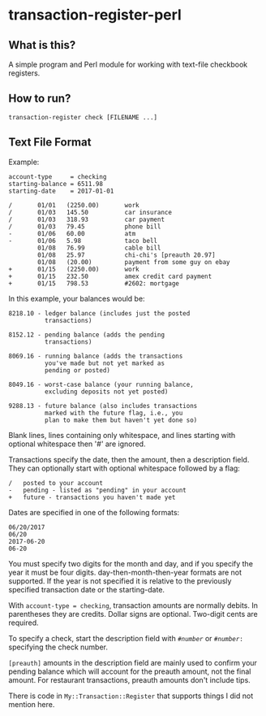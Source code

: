 # transaction-register-perl

## What is this?

A simple program and Perl module for working with text-file checkbook
registers.

## How to run?

    transaction-register check [FILENAME ...]

## Text File Format

Example:

    account-type     = checking
    starting-balance = 6511.98
    starting-date    = 2017-01-01

    /       01/01   (2250.00)       work
    /       01/03   145.50          car insurance
    /       01/03   318.93          car payment
    /       01/03   79.45           phone bill
    -       01/06   60.00           atm
    -       01/06   5.98            taco bell
            01/08   76.99           cable bill
            01/08   25.97           chi-chi's [preauth 20.97]
            01/08   (20.00)         payment from some guy on ebay
    +       01/15   (2250.00)       work
    +       01/15   232.50          amex credit card payment
    +       01/15   798.53          #2602: mortgage

In this example, your balances would be:

    8218.10 - ledger balance (includes just the posted
              transactions)

    8152.12 - pending balance (adds the pending
              transactions)

    8069.16 - running balance (adds the transactions
              you've made but not yet marked as
              pending or posted)

    8049.16 - worst-case balance (your running balance,
              excluding deposits not yet posted)

    9288.13 - future balance (also includes transactions
              marked with the future flag, i.e., you
              plan to make them but haven't yet done so)

Blank lines, lines containing only whitespace, and lines starting with
optional whitespace then '#' are ignored.

Transactions specify the date, then the amount, then a description
field.  They can optionally start with optional whitespace followed by
a flag:

    /   posted to your account
    -   pending - listed as "pending" in your account
    +   future - transactions you haven't made yet

Dates are specified in one of the following formats:

	06/20/2017
	06/20
	2017-06-20
	06-20

You must specify two digits for the month and day, and if you specify
the year it must be four digits.  day-then-month-then-year formats are
not supported.  If the year is not specified it is relative to the
previously specified transaction date or the starting-date.

With `account-type = checking`, transaction amounts are normally
debits.  In parentheses they are credits.  Dollar signs are optional.
Two-digit cents are required.

To specify a check, start the description field with
<code>#<i>number</i></code> or <code>#<i>number</i>:</code> specifying
the check number.

`[preauth]` amounts in the description field are mainly used to
confirm your pending balance which will account for the preauth
amount, not the final amount.  For restaurant transactions, preauth
amounts don't include tips.

There is code in `My::Transaction::Register` that supports things I
did not mention here.
